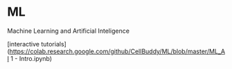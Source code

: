 # ML
Machine Learning and Artificial Inteligence

[interactive tutorials](https://colab.research.google.com/github/CellBuddy/ML/blob/master/ML_AI 1 - Intro.ipynb)

